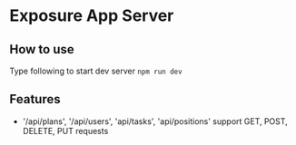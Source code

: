 # Exposure App Server

## How to use
  Type following to start dev server
  `npm run dev`

## Features
  - '/api/plans', '/api/users', 'api/tasks', 'api/positions' support GET, POST, DELETE, PUT requests